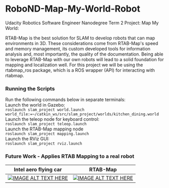 # RoboND-Map-My-World-Robot
Udacity Robotics Software Engineer Nanodegree Term 2 Project: Map My World:

RTAB-Map is the best solution for SLAM to develop robots that can map environments in 3D. These considerations come from RTAB-Map's speed and memory management, its custom developed tools for information analysis and, most importantly, the quality of the documentation. Being able to leverage RTAB-Map with our own robots will lead to a solid foundation for mapping and localization well. For this project we will be using the rtabmap_ros package, which is a ROS wrapper (API) for interacting with rtabmap. 

### Running the Scripts
Run the following commands below in separate terminals:  
Launch the world in Gazebo:  
``roslaunch slam_project world.launch world_file:=~/catkin_ws/src/slam_project/worlds/kitchen_dining.world``  
Launch the teleop node for keyboard control:  
``roslaunch slam_project teleop.launch``  
Launch the RTAB-Map mapping node  
``roslaunch slam_project mapping.launch``  
Launch the RViz GUI:  
``roslaunch slam_project rviz.launch``  

### Future Work - Applies RTAB Mapping to a real robot

Intel aero flying car      | RTAB-Map
:-------------------------:|:-------------------------:
[![IMAGE ALT TEXT HERE](https://img.youtube.com/vi/qXfB4bgf53A/0.jpg)](https://youtu.be/qXfB4bgf53A) |  [![IMAGE ALT TEXT HERE](https://img.youtube.com/vi/rF9DJFgUhv0/0.jpg)](https://youtu.be/rF9DJFgUhv0) 

